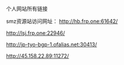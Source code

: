个人网站所有链接

smz资源站访问网址：
<http://hb.frp.one:61642/>

<http://lsj.frp.one:22946/>

<http://jp-tyo-bgp-1.ofalias.net:30413/>

<http://45.158.22.89:11272/>
